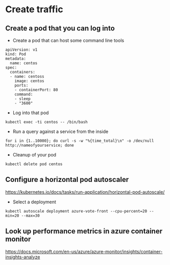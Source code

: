 # Create traffic

## Create a pod that you can log into

- Create a pod that can host some command line tools
```
apiVersion: v1
kind: Pod
metadata:
  name: centos
spec:
  containers:
  - name: centoss
    image: centos
    ports:
    - containerPort: 80
    command:
    - sleep
    - "3600"
```

- Log into that pod
```
kubectl exec -ti centos -- /bin/bash
```

- Run a query against a service from the inside
```
for i in {1..10000}; do curl -s -w "%{time_total}\n" -o /dev/null http://nameofyourservice; done
```

- Cleanup of your pod
```
kubectl delete pod centos
```

## Configure a horizontal pod autoscaler
https://kubernetes.io/docs/tasks/run-application/horizontal-pod-autoscale/

- Select a deployment
```
kubectl autoscale deployment azure-vote-front --cpu-percent=20 --min=20 --max=30
```

## Look up performance metrics in azure container monitor
https://docs.microsoft.com/en-us/azure/azure-monitor/insights/container-insights-analyze
